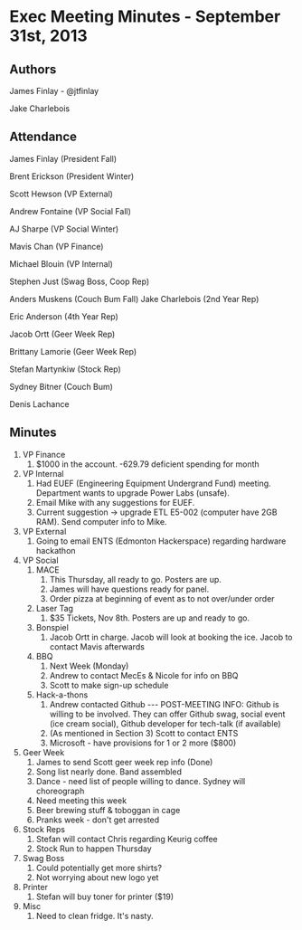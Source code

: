 Exec Meeting Minutes - September 31st, 2013
===========================================

Authors
-------

James Finlay - @jtfinlay

Jake Charlebois

Attendance
----------

James Finlay (President Fall)

Brent Erickson (President Winter)

Scott Hewson (VP External)

Andrew Fontaine (VP Social Fall)

AJ Sharpe (VP Social Winter)

Mavis Chan (VP Finance)

Michael Blouin (VP Internal)

Stephen Just (Swag Boss, Coop Rep)

Anders Muskens (Couch Bum Fall)
Jake Charlebois (2nd Year Rep)

Eric Anderson (4th Year Rep)

Jacob Ortt (Geer Week Rep)

Brittany Lamorie (Geer Week Rep)

Stefan Martynkiw (Stock Rep)

Sydney Bitner (Couch Bum)

Denis Lachance

Minutes
-------

1. VP Finance
	1. $1000 in the account. -629.79 deficient spending for month
2. VP Internal
	1. Had EUEF (Engineering Equipment Undergrand Fund) meeting. Department
	   wants to upgrade Power Labs (unsafe). 
	2. Email Mike with any suggestions for EUEF. 
	3. Current suggestion -> upgrade ETL E5-002 (computer have 2GB RAM).
	   Send computer info to Mike.
3. VP External
	1. Going to email ENTS (Edmonton Hackerspace) regarding hardware 
	   hackathon
4. VP Social
	1. MACE 
		1. This Thursday, all ready to go. Posters are up.
		2. James will have questions ready for panel.
		3. Order pizza at beginning of event as to not over/under 
		     order
	2. Laser Tag
		1. $35 Tickets, Nov 8th. Posters are up and ready to go.
	3. Bonspiel
		1. Jacob Ortt in charge. Jacob will look at booking the ice. 
		   Jacob to contact Mavis afterwards
	4. BBQ
		1. Next Week (Monday)
		2. Andrew to contact MecEs & Nicole for info on BBQ
		3. Scott to make sign-up schedule
	5. Hack-a-thons
		1. Andrew contacted Github --- POST-MEETING INFO: Github is 
		   willing to be involved. They can offer Github swag, social 
		   event (ice cream social), Github developer for tech-talk (if
		   available)
		2. (As mentioned in Section 3) Scott to contact ENTS
		3. Microsoft - have provisions for 1 or 2 more ($800)
5. Geer Week
	1. James to send Scott geer week rep info (Done)
	2. Song list nearly done. Band assembled
	3. Dance - need list of people willing to dance. Sydney will 
	   choreograph
	4. Need meeting this week
	5. Beer brewing stuff & toboggan in cage
	6. Pranks week - don't get arrested
6. Stock Reps
	1. Stefan will contact Chris regarding Keurig coffee
	2. Stock Run to happen Thursday
7. Swag Boss
	1. Could potentially get more shirts? 
	2. Not worrying about new logo yet
8. Printer
	1. Stefan will buy toner for printer ($19)
9. Misc
	1. Need to clean fridge. It's nasty.
